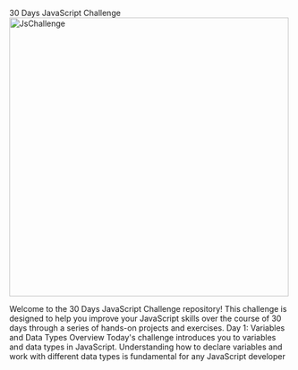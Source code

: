 30 Days JavaScript Challenge
<img width="499" alt="JsChallenge" src="https://github.com/user-attachments/assets/9dc925c7-a440-4c53-88f0-aa608d20dbcd">

Welcome to the 30 Days JavaScript Challenge repository! This challenge is designed to help you improve your JavaScript skills over the course of 30 days through a series of hands-on projects and exercises.
Day 1: Variables and Data Types
Overview
Today's challenge introduces you to variables and data types in JavaScript. Understanding how to declare variables and work with different data types is fundamental for any JavaScript developer
